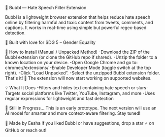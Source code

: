 
💬 Bubbl — Hate Speech Filter Extension

Bubbl is a lightweight browser extension that helps reduce hate speech online by filtering harmful and toxic content from tweets, comments, and captions. It works in real-time using simple but powerful regex-based detection.

🎯 Built with love for SDG 5 – Gender Equality

🔧 How to Install (Manual / Unpacked Method)
-Download the ZIP of the Bubbl extension (or clone the GitHub repo if shared).
-Unzip the folder to a known location on your device.
-Open Google Chrome and go to: chrome://extensions/
-Enable Developer Mode (toggle switch at the top right).
-Click “Load Unpacked”.
-Select the unzipped Bubbl extension folder.
That's it! 🫧 The extension will now start working on supported websites.

💡 What It Does
-Filters and hides text containing hate speech or slurs-
Targets social platforms like Twitter, YouTube, Instagram, and more
-Uses regular expressions for lightweight and fast detection

🧪 Still in Progress...
This is an early prototype. The next version will use an AI model for smarter and more context-aware filtering. Stay tuned!

🙌 Made by Eesha
If you liked Bubbl or have suggestions, drop a star ⭐ on GitHub or reach out!

